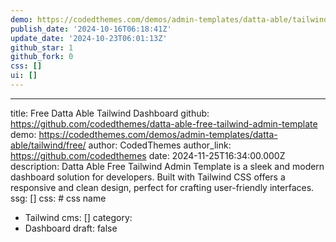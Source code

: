 ```yaml
---
demo: https://codedthemes.com/demos/admin-templates/datta-able/tailwind/free
publish_date: '2024-10-16T06:18:41Z'
update_date: '2024-10-23T06:01:13Z'
github_star: 1
github_fork: 0
css: []
ui: []
---
```

---
title: Free Datta Able Tailwind Dashboard
github: https://github.com/codedthemes/datta-able-free-tailwind-admin-template 
demo: https://codedthemes.com/demos/admin-templates/datta-able/tailwind/free/
author: CodedThemes 
author_link: https://github.com/codedthemes 
date: 2024-11-25T16:34:00.000Z 
description: Datta Able Free Tailwind Admin Template is a sleek and modern dashboard solution for developers. Built with Tailwind CSS offers a responsive and clean design, perfect for crafting user-friendly interfaces.
ssg: []
css: # css name
  - Tailwind
cms: []
category: 
  - Dashboard
draft: false 
